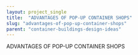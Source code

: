 ```yaml
---
layout: project_single
title:  "ADVANTAGES OF POP-UP CONTAINER SHOPS"
slug: "advantages-of-pop-up-container-shops"
parent: "container-buildings-design-ideas"
---
```

ADVANTAGES OF POP-UP CONTAINER SHOPS